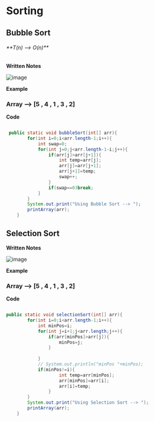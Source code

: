# Sorting

##  Bubble Sort 

<h6>**T(n) --> O(n)** </h6>

**Written Notes**

![image](https://user-images.githubusercontent.com/60965415/206712341-4dee407c-9200-458a-8951-f72a846092a6.png)

**Example** 

### Array --> [5 , 4 , 1 , 3 , 2]

**Code**


```java

 public static void bubbleSort(int[] arr){
        for(int i=0;i<arr.length-1;i++){
            int swap=0;
            for(int j=0;j<arr.length-1-i;j++){
                if(arr[j]>arr[j+1]){
                    int temp=arr[j];
                    arr[j]=arr[j+1];
                    arr[j+1]=temp;
                    swap++;
                }
                if(swap==0)break;
            }
        }
        System.out.print("Using Bubble Sort --> ");
        printArray(arr);
    }

```


##  Selection Sort

**Written Notes**

![image](https://user-images.githubusercontent.com/60965415/206713458-97bade6e-33ef-4c6c-be84-d75251d35468.png)


**Example** 

### Array --> [5 , 4 , 1 , 3 , 2]

**Code**


```java

public static void selectionSort(int[] arr){
        for(int i=0;i<arr.length-1;i++){
            int minPos=i;
            for(int j=i+1;j<arr.length;j++){
                if(arr[minPos]>arr[j]){
                    minPos=j;
                }
                
            }
            // System.out.println("minPos "+minPos);
            if(minPos!=i){
                    int temp=arr[minPos];
                    arr[minPos]=arr[i];
                    arr[i]=temp;
                }
        }
        System.out.print("Using Selection Sort --> ");
        printArray(arr);
    }

 
```

